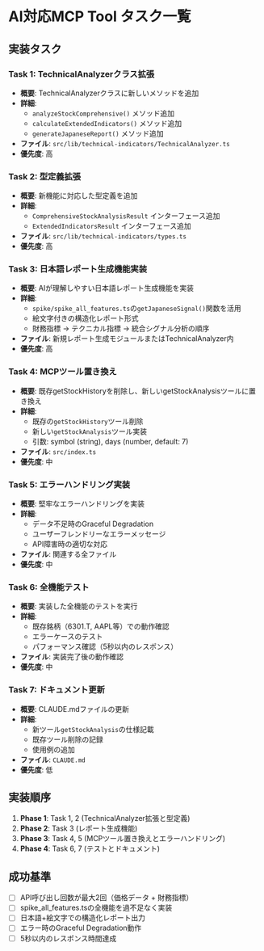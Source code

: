 # AI対応MCP Tool タスク一覧

## 実装タスク

### Task 1: TechnicalAnalyzerクラス拡張
- **概要**: TechnicalAnalyzerクラスに新しいメソッドを追加
- **詳細**:
  - `analyzeStockComprehensive()` メソッド追加
  - `calculateExtendedIndicators()` メソッド追加  
  - `generateJapaneseReport()` メソッド追加
- **ファイル**: `src/lib/technical-indicators/TechnicalAnalyzer.ts`
- **優先度**: 高

### Task 2: 型定義拡張
- **概要**: 新機能に対応した型定義を追加
- **詳細**:
  - `ComprehensiveStockAnalysisResult` インターフェース追加
  - `ExtendedIndicatorsResult` インターフェース追加
- **ファイル**: `src/lib/technical-indicators/types.ts`
- **優先度**: 高

### Task 3: 日本語レポート生成機能実装
- **概要**: AIが理解しやすい日本語レポート生成機能を実装
- **詳細**:
  - `spike/spike_all_features.ts`の`getJapaneseSignal()`関数を活用
  - 絵文字付きの構造化レポート形式
  - 財務指標 → テクニカル指標 → 統合シグナル分析の順序
- **ファイル**: 新規レポート生成モジュールまたはTechnicalAnalyzer内
- **優先度**: 高

### Task 4: MCPツール置き換え
- **概要**: 既存getStockHistoryを削除し、新しいgetStockAnalysisツールに置き換え
- **詳細**:
  - 既存の`getStockHistory`ツール削除
  - 新しい`getStockAnalysis`ツール実装
  - 引数: symbol (string), days (number, default: 7)
- **ファイル**: `src/index.ts`
- **優先度**: 中

### Task 5: エラーハンドリング実装
- **概要**: 堅牢なエラーハンドリングを実装
- **詳細**:
  - データ不足時のGraceful Degradation
  - ユーザーフレンドリーなエラーメッセージ
  - API障害時の適切な対応
- **ファイル**: 関連する全ファイル
- **優先度**: 中

### Task 6: 全機能テスト
- **概要**: 実装した全機能のテストを実行
- **詳細**:
  - 既存銘柄（6301.T, AAPL等）での動作確認
  - エラーケースのテスト
  - パフォーマンス確認（5秒以内のレスポンス）
- **ファイル**: 実装完了後の動作確認
- **優先度**: 中

### Task 7: ドキュメント更新
- **概要**: CLAUDE.mdファイルの更新
- **詳細**:
  - 新ツール`getStockAnalysis`の仕様記載
  - 既存ツール削除の記録
  - 使用例の追加
- **ファイル**: `CLAUDE.md`
- **優先度**: 低

## 実装順序

1. **Phase 1**: Task 1, 2 (TechnicalAnalyzer拡張と型定義)
2. **Phase 2**: Task 3 (レポート生成機能)
3. **Phase 3**: Task 4, 5 (MCPツール置き換えとエラーハンドリング)
4. **Phase 4**: Task 6, 7 (テストとドキュメント)

## 成功基準

- [ ] API呼び出し回数が最大2回（価格データ + 財務指標）
- [ ] spike_all_features.tsの全機能を過不足なく実装
- [ ] 日本語+絵文字での構造化レポート出力
- [ ] エラー時のGraceful Degradation動作
- [ ] 5秒以内のレスポンス時間達成